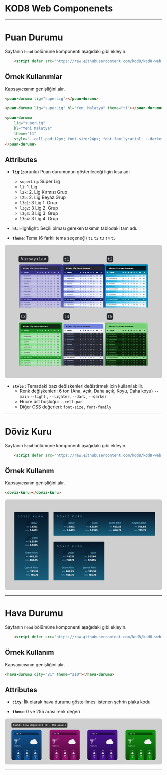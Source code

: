 # KOD8 Web Componenets
---
# __Puan Durumu__
Sayfanın `head` bölümüne komponenti aşağıdaki gibi ekleyin.

```html
    <script defer src="https://raw.githubusercontent.com/kod8/kod8-web-componenets/main/puanDurumu.js"></script>
```

## Örnek Kullanımlar
Kapsayıcısının genişliğini alır. 

```html 
<puan-durumu lig="superLig"></puan-durumu>
```

```html 
<puan-durumu lig="superLig" hl="Yeni Malatya" theme="t1"></puan-durumu>
```

```html 
<puan-durumu 
	lig="superLig" 
	hl="Yeni Malatya" 
	theme="t1" 
	style="--cell-pad:12px; font-size:24px; font-family:arial; --darker:#6F81DE; --dark:#0D1B61; --main:#F5F7FF; --light:#2E334A; --lighter:#27282E;">
</puan-durumu>
```

## Attributes
- **`lig`**:(zorunlu) Puan durumunun gösterileceği ligin kısa adı
	- `superLig`: Süper Lig
	- `l1`: 1. Lig	
	- `l2k`: 2. Lig Kırmızı Grup
	- `l2b`: 2. Lig Beyaz Grup
	- `l3g1`: 3 Lig 1. Grup
	- `l3g2`: 3 Lig 2. Grup
	- `l3g3`: 3 Lig 3. Grup
	- `l3g4`: 3 Lig 4. Grup	
	
- **`hl`**: Highlight: Seçili olması gereken takımın tablodaki tam adı.
- **`theme`**: Tema (6 farklı tema seçeneği) `t1` `t2` `t3` `t4` `t5`

![img](./misc/puan-tema.png)

- **`style`** : Temadaki bazı değişkenleri değiştirmek için kullanılabilir.
	- Renk değişkenleri: 6 ton (Ana, Açık, Daha açık, Koyu, Daha koyu) `--main` `--light` , `--lighter`, `--dark` , `--darker`
	- Hücre üst boşluğu: `--cell-pad`
	- Diğer CSS değerleri: `font-size` , `font-family`

---

# __Döviz Kuru__ 
Sayfanın `head` bölümüne komponenti aşağıdaki gibi ekleyin. 

```html
    <script defer src="https://raw.githubusercontent.com/kod8/kod8-web-componenets/main/dovizKuru.js"></script>
```
## Örnek Kullanım
Kapsayıcısının genişliğini alır. 

```html
<doviz-kuru></doviz-kuru>
```

![img](./misc/doviz.png)


---


# __Hava Durumu__ 
Sayfanın `head` bölümüne komponenti aşağıdaki gibi ekleyin. 

```html
    <script defer src="https://raw.githubusercontent.com/kod8/kod8-web-componenets/main/havaDurumu.js"></script>
```

## Örnek Kullanım
Kapsayıcısının genişliğini alır. 

```html
<hava-durumu city="81" theme="210"></hava-durumu>
```

## Attributes
- **`city`**: İlk olarak hava durumu gösterilmesi istenen şehrin plaka kodu
	
- **`theme`**: 0 ve 255 arası renk değeri

![img](./misc/hava.png)

---